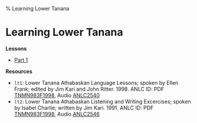 % Learning Lower Tanana

# Learning Lower Tanana

**Lessons**

 * [Part 1](part1.html)


**Resources**

 * `lt1`: Lower Tanana Athabaskan Language Lessons; spoken by Ellen
   Frank; edited by Jim Kari and John Ritter. 1998. ANLC ID: PDF
   [TNMN983F1998](http://www.uaf.edu/anla/item.xml?id=TNMN983F1998),
   Audio [ANLC2540](http://www.uaf.edu/anla/item.xml?id=ANLC2540)
 * `lt2`: Lower Tanana Athabaskan Listening and Writing Excercises;
   spoken by Isabel Charlie; written by Jim Kari. 1991. ANLC ID: PDF 
   [TNMN983F1998](http://www.uaf.edu/anla/item.xml?id=TNMN981K1991c), 
   Audio [ANLC2546](http://www.uaf.edu/anla/item.xml?id=ANLC2546)
